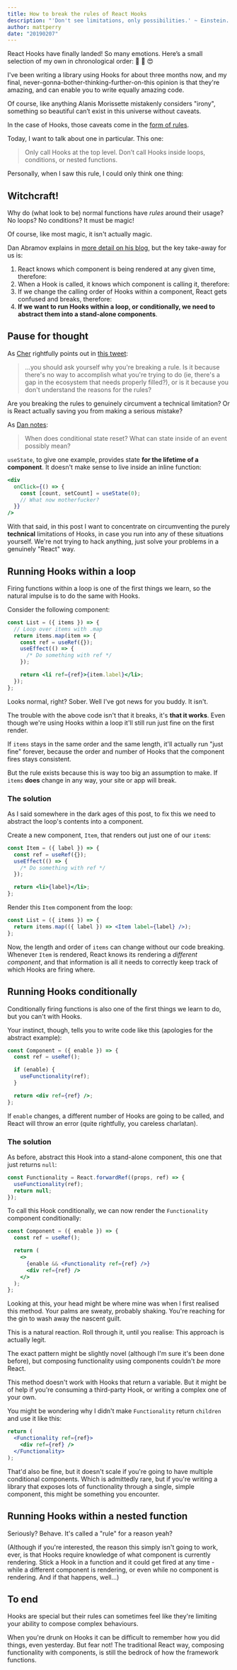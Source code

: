 ```yaml
---
title: How to break the rules of React Hooks
description: "'Don't see limitations, only possibilities.' ~ Einstein. Or maybe Bruce Lee."
author: mattperry
date: "20190207"
---
```


React Hooks have finally landed! So many emotions. Here’s a small selection of my own in chronological order: 🧐 🤯 😍

I've been writing a library using Hooks for about three months now, and my final, never-gonna-bother-thinking-further-on-this opinion is that they're amazing, and can enable you to write equally amazing code.

Of course, like anything Alanis Morissette mistakenly considers "irony", something so beautiful can’t exist in this universe without caveats.

In the case of Hooks, those caveats come in the [form of rules](https://reactjs.org/docs/hooks-rules.html#explanation).

Today, I want to talk about one in particular. This one:

> Only call Hooks at the top level. Don’t call Hooks inside loops, conditions, or nested functions.

Personally, when I saw this rule, I could only think one thing:

## Witchcraft!

Why do (what look to be) normal functions have _rules_ around their usage? No loops? No conditions? It must be magic!

Of course, like most magic, it isn't actually magic.

Dan Abramov explains in [more detail on his blog](https://overreacted.io/why-do-hooks-rely-on-call-order/), but the key take-away for us is:

1. React knows which component is being rendered at any given time, therefore:
2. When a Hook is called, it knows which component is calling it, therefore:
3. If we change the calling order of Hooks within a component, React gets confused and breaks, therefore:
4. **If we want to run Hooks within a loop, or conditionally, we need to abstract them into a stand-alone components**.

## Pause for thought

As [Cher](https://twitter.com/codehitchhiker) rightfully points out in [this tweet](https://twitter.com/codehitchhiker/status/1093500712154292224):

> ...you should ask yourself why you're breaking a rule. Is it because there's no way to accomplish what you're trying to do (ie, there's a gap in the ecosystem that needs properly filled?), or is it because you don't understand the reasons for the rules?

Are you breaking the rules to genuinely circumvent a technical limitation? Or is React actually saving you from making a serious mistake?

As [Dan notes](https://twitter.com/dan_abramov/status/1093499692422492161):

> When does conditional state reset? What can state inside of an event possibly mean?

`useState`, to give one example, provides state **for the lifetime of a component**. It doesn't make sense to live inside an inline function:

```jsx
<div
  onClick={() => {
    const [count, setCount] = useState(0);
    // What now motherfucker?
  }}
/>
```

With that said, in this post I want to concentrate on circumventing the purely **technical** limitations of Hooks, in case you run into any of these situations yourself. We're not trying to hack anything, just solve your problems in a genuinely "React" way.

## Running Hooks within a loop

Firing functions within a loop is one of the first things we learn, so the natural impulse is to do the same with Hooks.

Consider the following component:

```jsx
const List = ({ items }) => {
  // Loop over items with .map
  return items.map(item => {
    const ref = useRef({});
    useEffect(() => {
      /* Do something with ref */
    });

    return <li ref={ref}>{item.label}</li>;
  });
};
```

Looks normal, right? Sober. Well I've got news for you buddy. It isn't.

The trouble with the above code isn't that it breaks, it's **that it works**. Even though we're using Hooks within a loop it'll still run just fine on the first render.

If `items` stays in the same order and the same length, it'll actually run "just fine" forever, because the order and number of Hooks that the component fires stays consistent.

But the rule exists because this is way too big an assumption to make. If `items` **does** change in any way, your site or app will break.

### The solution

As I said somewhere in the dark ages of this post, to fix this we need to abstract the loop's contents into a component.

Create a new component, `Item`, that renders out just one of our `item`s:

```jsx
const Item = ({ label }) => {
  const ref = useRef({});
  useEffect(() => {
    /* Do something with ref */
  });

  return <li>{label}</li>;
};
```

Render this `Item` component from the loop:

```jsx
const List = ({ items }) => {
  return items.map(({ label }) => <Item label={label} />);
};
```

Now, the length and order of `items` can change without our code breaking. Whenever `Item` is rendered, React knows its rendering a _different component_, and that information is all it needs to correctly keep track of which Hooks are firing where.

## Running Hooks conditionally

Conditionally firing functions is also one of the first things we learn to do, but you can't with Hooks.

Your instinct, though, tells you to write code like this (apologies for the abstract example):

```jsx
const Component = ({ enable }) => {
  const ref = useRef();

  if (enable) {
    useFunctionality(ref);
  }

  return <div ref={ref} />;
};
```

If `enable` changes, a different number of Hooks are going to be called, and React will throw an error (quite rightfully, you careless charlatan).

### The solution

As before, abstract this Hook into a stand-alone component, this one that just returns `null`:

```jsx
const Functionality = React.forwardRef((props, ref) => {
  useFunctionality(ref);
  return null;
});
```

To call this Hook conditionally, we can now render the `Functionality` component conditionally:

```jsx
const Component = ({ enable }) => {
  const ref = useRef();

  return (
    <>
      {enable && <Functionality ref={ref} />}
      <div ref={ref} />
    </>
  );
};
```

Looking at this, your head might be where mine was when I first realised this method. Your palms are sweaty, probably shaking. You're reaching for the gin to wash away the nascent guilt.

This is a natural reaction. Roll through it, until you realise: This approach is actually legit.

The exact pattern might be slightly novel (although I'm sure it's been done before), but composing functionality using components couldn't _be_ more React.

This method doesn't work with Hooks that return a variable. But it might be of help if you're consuming a third-party Hook, or writing a complex one of your own.

You might be wondering why I didn't make `Functionality` return `children` and use it like this:

```jsx
return (
  <Functionality ref={ref}>
    <div ref={ref} />
  </Functionality>
);
```

That'd also be fine, but it doesn't scale if you're going to have multiple conditional components. Which is admittedly rare, but if you're writing a library that exposes lots of functionality through a single, simple component, this might be something you encounter.

## Running Hooks within a nested function

Seriously? Behave. It's called a "rule" for a reason yeah?

(Although if you're interested, the reason this simply isn't going to work, ever, is that Hooks require knowledge of what component is currently rendering. Stick a Hook in a function and it could get fired at any time - while a different component is rendering, or even while no component is rendering. And if that happens, well...)

## To end

Hooks are special but their rules can sometimes feel like they're limiting your ability to compose complex behaviours.

When you're drunk on Hooks it can be difficult to remember how you did things, even yesterday. But fear not! The traditional React way, composing functionality with components, is still the bedrock of how the framework functions.
